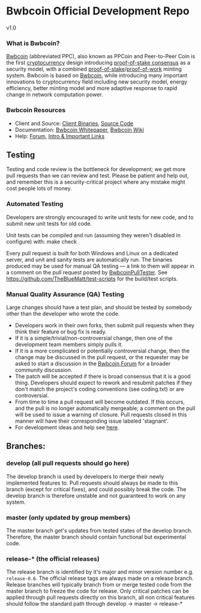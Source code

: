 
Bwbcoin Official Development Repo
==================================
v1.0




### What is Bwbcoin?
[Bwbcoin](https://Bwbcoin.net) (abbreviated PPC), also known as PPCoin and Peer-to-Peer Coin is the first [cryptocurrency](https://en.wikipedia.org/wiki/Cryptocurrency) design introducing [proof-of-stake consensus](https://Bwbcoin.net/assets/paper/Bwbcoin-paper.pdf) as a security model, with a combined [proof-of-stake](https://Bwbcoin.net/assets/paper/Bwbcoin-paper.pdf)/[proof-of-work](https://en.wikipedia.org/wiki/Proof-of-work_system) minting system. Bwbcoin is based on [Bwbcoin](https://Bwbcoin.org), while introducing many important innovations to cryptocurrency field including new security model, energy efficiency, better minting model and more adaptive response to rapid change in network computation power.

### Bwbcoin Resources
* Client and Source:
[Client Binaries](https://Bwbcoin.net/download),
[Source Code](https://github.com/Bwbcoin/Bwbcoin)
* Documentation: [Bwbcoin Whitepaper](https://Bwbcoin.net/whitepaper),
[Bwbcoin Wiki](https://github.com/Bwbcoin/Bwbcoin/wiki)
* Help: 
[Forum](https://talk.Bwbcoin.net),
[Intro & Important Links](https://talk.Bwbcoin.net/t/what-is-Bwbcoin-intro-important-links/2889)

Testing
-------

Testing and code review is the bottleneck for development; we get more pull
requests than we can review and test. Please be patient and help out, and
remember this is a security-critical project where any mistake might cost people
lots of money.

### Automated Testing

Developers are strongly encouraged to write unit tests for new code, and to
submit new unit tests for old code.

Unit tests can be compiled and run (assuming they weren't disabled in configure) with:
  make check

Every pull request is built for both Windows and Linux on a dedicated server,
and unit and sanity tests are automatically run. The binaries produced may be
used for manual QA testing — a link to them will appear in a comment on the
pull request posted by [BwbcoinPullTester](https://github.com/BwbcoinPullTester). See https://github.com/TheBlueMatt/test-scripts
for the build/test scripts.

### Manual Quality Assurance (QA) Testing

Large changes should have a test plan, and should be tested by somebody other
than the developer who wrote the code.

* Developers work in their own forks, then submit pull requests when they think their feature or bug fix is ready.
* If it is a simple/trivial/non-controversial change, then one of the development team members simply pulls it.
* If it is a more complicated or potentially controversial change, then the change may be discussed in the pull request, or the requester may be asked to start a discussion in the [Bwbcoin Forum](https://talk.Bwbcoin.net) for a broader community discussion. 
* The patch will be accepted if there is broad consensus that it is a good thing. Developers should expect to rework and resubmit patches if they don't match the project's coding conventions (see coding.txt) or are controversial.
* From time to time a pull request will become outdated. If this occurs, and the pull is no longer automatically mergeable; a comment on the pull will be used to issue a warning of closure.  Pull requests closed in this manner will have their corresponding issue labeled 'stagnant'.
* For development ideas and help see [here](https://talk.Bwbcoin.net/c/protocol).

## Branches:

### develop (all pull requests should go here)
The develop branch is used by developers to merge their newly implemented features to.
Pull requests should always be made to this branch (except for critical fixes), and could possibly break the code.
The develop branch is therefore unstable and not guaranteed to work on any system.

### master (only updated by group members)
The master branch get's updates from tested states of the develop branch.
Therefore, the master branch should contain functional but experimental code.

### release-* (the official releases)
The release branch is identified by it's major and minor version number e.g. `release-0.6`.
The official release tags are always made on a release branch.
Release branches will typically branch from or merge tested code from the master branch to freeze the code for release.
Only critical patches can be applied through pull requests directly on this branch, all non critical features should follow the standard path through develop -> master -> release-*

